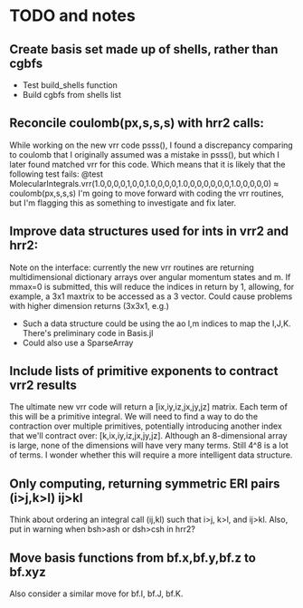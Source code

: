 # TODO and notes

## Create basis set made up of shells, rather than cgbfs
- Test build_shells function
- Build cgbfs from shells list

## Reconcile coulomb(px,s,s,s) with hrr2 calls: 
While working on the new vrr code psss(), I found a discrepancy comparing to coulomb 
that I originally assumed was a mistake in psss(), but which I later found matched
vrr for this code. Which means that it is likely that the following test fails:
@test MolecularIntegrals.vrr(1.0,0,0,0,1,0,0,1.0,0,0,0,1.0,0,0,0,0,0,0,1.0,0,0,0,0) ≈ coulomb(px,s,s,s)
I'm going to move forward with coding the vrr routines, but I'm flagging this as
something to investigate and fix later.

## Improve data structures used for ints in vrr2 and hrr2:
Note on the interface: currently the new vrr routines are returning multidimensional dictionary
arrays over angular momentum states and m. If mmax=0 is submitted, this will reduce the indices in return by 1,
allowing, for example, a 3x1 maxtrix to be accessed as a 3 vector. Could cause problems with higher dimension
returns (3x3x1, e.g.)
- Such a data structure could be using the ao l,m indices to map the I,J,K. There's preliminary code in Basis.jl
- Could also use a SparseArray

## Include lists of primitive exponents to contract vrr2 results
The ultimate new vrr code will return a [ix,iy,iz,jx,jy,jz] matrix. Each term of this will be a primitive 
integral. We will need to find a way to do the contraction over multiple primitives, potentially introducing another index that we'll contract over: [k,ix,iy,iz,jx,jy,jz]. Although an 8-dimensional array is large, none of the dimensions will have very many terms. Still 4^8 is a lot of terms. I wonder whether this will require a more intelligent data structure.

## Only computing, returning symmetric ERI pairs (i>j,k>l) ij>kl
Think about ordering an integral call (ij,kl) such that i>j, k>l, and ij>kl.
Also, put in warning when bsh>ash or dsh>csh in hrr2?

## Move basis functions from bf.x,bf.y,bf.z to bf.xyz
Also consider a similar move for bf.I, bf.J, bf.K.
